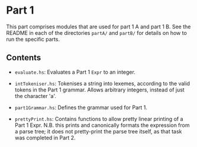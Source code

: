 # Part 1

This part comprises modules that are used for part 1 A and part 1 B. See the
README in each of the directories `partA/` and `partB/` for details on how to
run the specific parts.

## Contents

* `evaluate.hs`: Evaluates a Part 1 `Expr` to an integer.

* `intTokeniser.hs`: Tokenises a string into lexemes, according to the valid
  tokens in the Part 1 grammar. Allows arbitrary integers, instead of just the
  character 'a'.

* `part1Grammar.hs`: Defines the grammar used for Part 1.

* `prettyPrint.hs`: Contains functions to allow pretty linear printing of a
  Part 1 Expr. N.B. this prints and canonically formats the expression from a
  parse tree; it does not pretty-print the parse tree itself, as that task was
  completed in Part 2.

